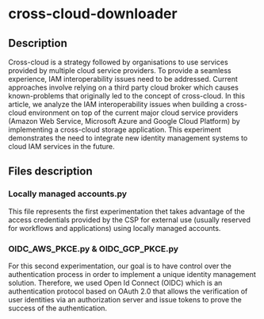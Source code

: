 # cross-cloud-downloader

## Description

Cross-cloud is a strategy followed by organisations to use services provided by multiple cloud service providers. To provide a seamless experience, IAM interoperability issues need to be addressed. Current approaches involve relying on a third party cloud broker which causes known-problems that originally led to the concept of cross-cloud. In this article, we analyze the IAM interoperability issues when building a cross-cloud environment on top of the current major cloud service providers (Amazon Web Service, Microsoft Azure and Google Cloud Platform) by implementing a cross-cloud storage application. This experiment demonstrates the need to integrate new identity management systems to cloud IAM services in the future.

## Files description

### Locally managed accounts.py

This file represents the first experimentation thet takes advantage of the access credentials provided by the CSP for external use (usually reserved for workflows and applications) using locally managed accounts.

### OIDC_AWS_PKCE.py & OIDC_GCP_PKCE.py
For this second experimentation, our goal is to have control over the authentication process in order to implement a unique identity management solution. Therefore, we used Open Id Connect (OIDC) which is an authentication protocol based on OAuth 2.0 that allows the verification of user identities via an authorization server and issue tokens to prove the success of the authentication. 

